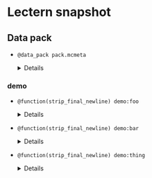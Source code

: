 # Lectern snapshot

## Data pack

- `@data_pack pack.mcmeta`

  <details>

  ```json
  {
    "pack": {
      "pack_format": 10,
      "description": ""
    }
  }
  ```

  </details>

### demo

- `@function(strip_final_newline) demo:foo`

  <details>

  ```mcfunction

  ```

  </details>

- `@function(strip_final_newline) demo:bar`

  <details>

  ```mcfunction

  ```

  </details>

- `@function(strip_final_newline) demo:thing`

  <details>

  ```mcfunction

  ```

  </details>
